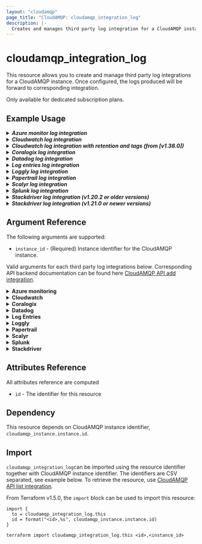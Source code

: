 ```yaml
---
layout: "cloudamqp"
page_title: "CloudAMQP: cloudamqp_integration_log"
description: |-
  Creates and manages third party log integration for a CloudAMQP instance.
---
```


# cloudamqp_integration_log

This resource allows you to create and manage third party log integrations for a CloudAMQP instance.
Once configured, the logs produced will be forward to corresponding integration.

Only available for dedicated subscription plans.

## Example Usage

<details>
  <summary>
    <b>
      <i>Azure monitor log integration</i>
    </b>
  </summary>

```hcl
resource "cloudamqp_integration_log" "azure_monitor" {
  instance_id         = cloudamqp_instance.instance.id
  name                = "azure_monitor"
  tenant_id           = var.azm_tentant_id
  application_id      = var.azm_application_id
  application_secret  = var.azm_application_secret
  dce_uri             = var.azm_dce_uri
  table               = var.azm_table
  dcr_id              = var.azm_dcr_id
}
```

</details>

<details>
  <summary>
    <b>
      <i>Cloudwatch log integration</i>
    </b>
  </summary>

```hcl
resource "cloudamqp_integration_log" "cloudwatch" {
  instance_id       = cloudamqp_instance.instance.id
  name              = "cloudwatchlog"
  access_key_id     = var.aws_access_key_id
  secret_access_key = var.aws_secret_access_key
  region            = var.aws_region
}
```

</details>

<details>
  <summary>
    <b>
      <i>Cloudwatch log integration with retention and tags (from [v1.38.0])</i>
    </b>
  </summary>

Use retention and/or tags on the integration to make changes to `CloudAMQP` Log Group.

```hcl
resource "cloudamqp_integration_log" "cloudwatch" {
  instance_id       = cloudamqp_instance.instance.id
  name              = "cloudwatchlog"
  access_key_id     = var.aws_access_key_id
  secret_access_key = var.aws_secret_access_key
  region            = var.aws_region
  retention         = 14
  tags              = "Project=A,Environment=Development"
}
```

</details>

<details>
  <summary>
    <b>
      <i>Coralogix log integration</i>
    </b>
  </summary>

```hcl
resource "cloudamqp_integration_log" "coralogix" {
  instance_id = cloudamqp_instance.instance.id
  name        = "coralogix"
  private_key = var.coralogix_send_data_key
  endpoint    = var.coralogix_endpoint
  application = var.coralogix_application
  subsystem   = cloudamqp_instance.instance.host
}
```

</details>

<details>
  <summary>
    <b>
      <i>Datadog log integration</i>
    </b>
  </summary>

```hcl
resource "cloudamqp_integration_log" "datadog" {
  instance_id = cloudamqp_instance.instance.id
  name        = "datadog"
  region      = var.datadog_region
  api_key     = var.datadog_api_key
  tags        = "env=prod,region=us1,version=v1.0"
}
```

</details>

<details>
  <summary>
    <b>
      <i>Log entries log integration</i>
    </b>
  </summary>

```hcl
resource "cloudamqp_integration_log" "logentries" {
  instance_id = cloudamqp_instance.instance.id
  name        = "logentries"
  token       = var.logentries_token
}
```

</details>

<details>
  <summary>
    <b>
      <i>Loggly log integration</i>
    </b>
  </summary>

```hcl
resource "cloudamqp_integration_log" "loggly" {
  instance_id = cloudamqp_instance.instance.id
  name        = "loggly"
  token       = var.loggly_token
}
```

</details>

<details>
  <summary>
    <b>
      <i>Papertrail log integration</i>
    </b>
  </summary>

```hcl
resource "cloudamqp_integration_log" "papertrail" {
  instance_id = cloudamqp_instance.instance.id
  name        = "papertrail"
  url         = var.papertrail_url
}
```

</details>

<details>
  <summary>
    <b>
      <i>Scalyr log integration</i>
    </b>
  </summary>

```hcl
resource "cloudamqp_integration_log" "scalyr" {
  instance_id = cloudamqp_instance.instance.id
  name        = "scalyr"
  token       = var.scalyr_token
  host        = var.scalyr_host
}
```

</details>

<details>
  <summary>
    <b>
      <i>Splunk log integration</i>
    </b>
  </summary>

```hcl
resource "cloudamqp_integration_log" "splunk" {
  instance_id = cloudamqp_instance.instance.id
  name        = "splunk"
  token       = var.splunk_token
  host_port   = var.splunk_host_port
  source_type = "generic_single_line"
}
```

</details>

<details>
  <summary>
    <b>
      <i>Stackdriver log integration (v1.20.2 or older versions)</i>
    </b>
  </summary>

Use variable file populated with project_id, private_key and client_email

```hcl
resource "cloudamqp_integration_log" "stackdriver" {
  instance_id    = cloudamqp_instance.instance.id
  name          = "stackdriver"
  project_id    = var.stackdriver_project_id
  private_key   = var.stackdriver_private_key
  client_email  = var.stackdriver_client_email
}
```

or by using google_service_account_key resource from Google provider

```hcl
resource "google_service_account" "service_account" {
  account_id    = "<account_id>"
  description   = "<description>"
  display_name  = "<display_name>"
}

resource "google_service_account_key" "service_account_key" {
  service_account_id = google_service_account.service_account.name
}

resource "cloudamqp_integration_log" "stackdriver" {
  instance_id   = cloudamqp_instance.instance.id
  name          = "stackdriver"
  project_id    = jsondecode(base64decode(google_service_account_key.service_account_key.private_key)).project_id
  private_key   = jsondecode(base64decode(google_service_account_key.service_account_key.private_key)).private_key
  client_email  = jsondecode(base64decode(google_service_account_key.service_account_key.private_key)).client_email
}
```

</details>

<details>
  <summary>
    <b>
      <i>Stackdriver log integration (v1.21.0 or newer versions)</i>
    </b>
  </summary>

Use credentials argument and let the provider do the Base64decode and internally populate,
*project_id, client_name, private_key*

```hcl
resource "google_service_account" "service_account" {
  account_id    = "<account_id>"
  description   = "<description>"
  display_name  = "<display_name>"
}

resource "google_service_account_key" "service_account_key" {
  service_account_id = google_service_account.service_account.name
}

resource "cloudamqp_integration_log" "stackdriver" {
  instance_id = cloudamqp_instance.instance.id
  name        = "stackdriver"
  credentials = google_service_account_key.service_account_key.private_key
}
```

or use the same as earlier version and decode the google service account key

```hcl
resource "google_service_account" "service_account" {
  account_id    = "<account_id>"
  description   = "<description>"
  display_name  = "<display_name>"
}

resource "google_service_account_key" "service_account_key" {
  service_account_id = google_service_account.service_account.name
}

resource "cloudamqp_integration_log" "stackdriver" {
  instance_id   = cloudamqp_instance.instance.id
  name          = "stackdriver"
  project_id    = jsondecode(base64decode(google_service_account_key.service_account_key.private_key)).project_id
  private_key   = jsondecode(base64decode(google_service_account_key.service_account_key.private_key)).private_key
  client_email  = jsondecode(base64decode(google_service_account_key.service_account_key.private_key)).client_email
}
```

</details>

## Argument Reference

The following arguments are supported:

* `instance_id` -  (Required) Instance identifier for the CloudAMQP instance.

Valid arguments for each third party log integrations below. Corresponding API backend documentation can be
found here [CloudAMQP API add integration].

<details>
  <summary>
    <b>Azure monitoring</b>
  </summary>

The following arguments used by Azure monitoring.

* `name`               - (Required) The name of the third party log integration (`azure_monitoring`).
* `application_id`     - (Required) The application identifier.
* `application_secret` - (Required/Sensitive) The application secret.
* `dcr_id`             - (Required) ID of data collection rule that your DCE is linked to.
* `dce_uri`            - (Required) The data collection endpoint.
* `tenant_id`          - (Required) The tenant identifier.
* `table`              - (Required) The table name.

Use Azure portal to configure external access for Azure Monitor. [Tutorial to find/create all arguments]

</details>

<details>
  <summary>
    <b>Cloudwatch</b>
  </summary>

The following arguments used by CloudWatch.

* `name`              - (Required) The name of the third party log integration (`cloudwatchlog`).
* `access_key_id`     - (Required/Sensitive) AWS access key identifier.
* `secret_access_key` - (Required/Sensitive) AWS secret access key.
* `region`            - (Required) AWS region hosting the integration service.

Optional arguments introduced in version [v1.38.0].

* `retention` - (Optional) Number of days to retain log events in `CloudAMQP` log group.

  ***Note:*** Possible values are: 0 (never expire) or between 1-3653, read more about valid values in
  the [Cloudwatch Log retention].

* `tags` - (Optional) Enter tags to `CloudAMQP` log group like this: `Project=A,Environment=Development`.

  ***Note:*** Tags are only added, unwanted tags needs to be removed manually in the AWS console.
  Read more about tags format in the [Cloudwatch Log tags]

#### IAM permissions

Create an IAM user with programmatic access and the following permissions: `CreateLogGroup`, `CreateLogStream`, `DescribeLogGroups`, `DescribeLogStreams` and `PutLogEvents`.

Optional arguments requires IAM permission: `PutRetentionPolicy`, `DeleteRetentionPolicy` and `TagResource`.

</details>

<details>
  <summary>
    <b>Coralogix</b>
  </summary>

The following arguments used by Coralogix.

* `name`        - (Required) The name of the third party log integration (`coralogix`).
* `application` - (Required) The application name for Coralogix.
* `endpoint`    - (Required) The syslog destination to send the logs to for Coralogix.
* `private_key` - (Required/Sensitive) The private access key.
* `subsystem`   - (Required) The subsystem name for Coralogix.

Create a 'Send-Your-Data' private API key, [Coralogix documentation]

</details>

<details>
  <summary>
    <b>Datadog</b>
  </summary>

The following arguments used by Data dog.

* `name`    - (Required) The name of the third party log integration (`datadog`).
* `api_key` - (Required/Sensitive) The API key.

  ***Note:*** Create a Datadog API key at, [app.datadoghq.com]

* `region`  - (Required) Region hosting the integration service. Valid regions, `us1`, `us3`, `us5`
              and `eu`.

Optional arguments:

* `tags` - (Optional) Tags. e.g. `env=prod,region=europe`.

  ***Note:*** If tags are used with Datadog. The value part (prod, europe, ...) must start with a
              letter, read more about tags format in the [Datadog documentation].

</details>

<details>
  <summary>
    <b>Log Entries</b>
  </summary>

The following arguments used by Log entries.

* `name`  - (Required) The name of the third party log integration (`logentries`).
* `token` - (Required/Sensitive) Token used for authentication.

Create a Logentries token at [logentries add-log]

</details>

<details>
  <summary>
    <b>Loggly</b>
  </summary>

The following arguments used by Loggly.

* `name`  - (Required) The name of the third party log integration (`loggly`).
* `token` - (Required/Sensitive) Token used for authentication.

Create a Loggly token at `https://{your-company}.loggly.com/tokens`

</details>

<details>
  <summary>
    <b>Papertrail</b>
  </summary>

The following arguments used by Papertrail.

* `name` - (Required) The name of the third party log integration (`papertrail`).
* `url`  - (Required) Endpoint to log integration.

Create a Papertrail endpoint at [papertrail setup]

</details>

<details>
  <summary>
    <b>Scalyr</b>
  </summary>

The following arguments used by Scalyr.

* `name`  - (Required) The name of the third party log integration (`scalyr`).
* `token` - (Required/Sensitive) Token used for authentication.
* `host`  - (Required) The host for Scalyr integration. Valid hosts `app.scalyr.com` and
            `app.eu.scalyr.com`

Create a Log write token at [Scalyr keys]

</details>

<details>
  <summary>
    <b>Splunk</b>
  </summary>

The following arguments used by Splunk.

* `name`       - (Required) The name of the third party log integration (`splunk`).
* `token`      - (Required/Sensitive) Token used for authentication.
* `host_port`  - (Required) Destination to send the logs.
* `sourcetype` - (Required) Assign source type to the data exported, eg. generic_single_line.

Create a HTTP Event Collector token at `https://<your-splunk>.cloud.splunk.com/en-US/manager/search/http-eventcollector`

</details>

<details>
  <summary>
    <b>Stackdriver</b>
  </summary>

The following arguments used by Stackdriver.

* `name`        - (Required) The name of the third party log integration (`stackdriver`).
* `credentials` - (Required/Sensitive) Google Service Account private key credentials.

  ***Note:*** The service Account needs to have `log writer` role added.

Optional arguments for older provider versions.

* `project_id`   - (Optional/Computed) The project identifier.
* `private_key`  - (Optional/Computed/Sensitive) The private access key.
* `client_email` - (Optional/Computed) The client email registered for the integration service.

</details>

## Attributes Reference

All attributes reference are computed

* `id`  - The identifier for this resource

## Dependency

This resource depends on CloudAMQP instance identifier, `cloudamqp_instance.instance.id`.

## Import

`cloudamqp_integration_log`can be imported using the resource identifier together with CloudAMQP
instance identifier. The identifiers are CSV separated, see example below. To retrieve the resource,
use [CloudAMQP API list integration].

From Terraform v1.5.0, the `import` block can be used to import this resource:

```hcl
import {
  to = cloudamqp_integration_log.this
  id = format("<id>,%s", cloudamqp_instance.instance.id)
}
```

`terraform import cloudamqp_integration_log.this <id>,<instance_id>`

[v1.38.0]: https://github.com/cloudamqp/terraform-provider-cloudamqp/releases/tag/v1.38.0
[CloudAMQP API add integration]: https://docs.cloudamqp.com/instance-api.html#tag/integrations/post/integrations/logs/{system}
[Tutorial to find/create all arguments]: https://learn.microsoft.com/en-us/azure/azure-monitor/logs/tutorial-logs-ingestion-portal
[Cloudwatch Log retention]: https://docs.aws.amazon.com/AmazonCloudWatchLogs/latest/APIReference/API_PutRetentionPolicy.html#API_PutRetentionPolicy_RequestSyntax
[Cloudwatch Log tags]: https://docs.aws.amazon.com/AmazonCloudWatchLogs/latest/APIReference/API_TagLogGroup.html#API_TagLogGroup_RequestSyntax
[Coralogix documentation]: https://coralogix.com/docs/send-your-data-api-key/
[app.datadoghq.com]: https://app.datadoghq.com/
[Datadog documentation]: https://docs.datadoghq.com/getting_started/tagging/#define-tags
[logentries add-log]: https://logentries.com/app#/add-log/manual
[CloudAMQP API list integration]: https://docs.cloudamqp.com/instance-api.html#tag/integrations/get/integrations/logs
